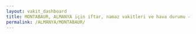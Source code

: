 ```yaml
---
layout: vakit_dashboard
title: MONTABAUR, ALMANYA için iftar, namaz vakitleri ve hava durumu - ilçe/eyalet seç
permalink: /ALMANYA/MONTABAUR/
---
```


<script type="text/javascript">
  var GLOBAL_COUNTRY = 'ALMANYA';
  var GLOBAL_CITY = 'MONTABAUR';
  var GLOBAL_STATE = '';
  var lat = 72;
  var lon = 21;
</script>
